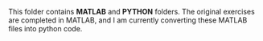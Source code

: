 This folder contains **MATLAB** and **PYTHON** folders. The original exercises are completed in MATLAB, and I am currently converting these MATLAB files into python code.
